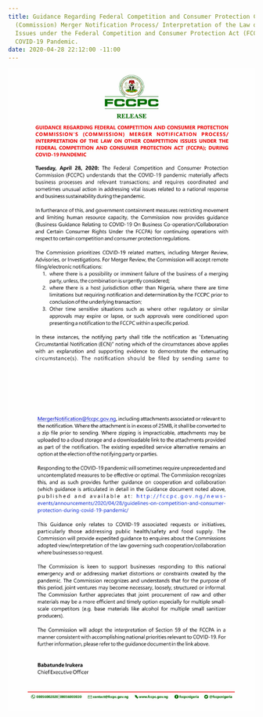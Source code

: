 ```yaml
---
title: Guidance Regarding Federal Competition and Consumer Protection Commission’s
  (Commission) Merger Notification Process/ Interpretation of the Law on Other Competition
  Issues under the Federal Competition and Consumer Protection Act (FCCPA); During
  COVID-19 Pandemic.
date: 2020-04-28 22:12:00 -11:00
---
```


![one-8910d7.jpg](/uploads/one-8910d7.jpg)
![two.jpg](/uploads/two.jpg)